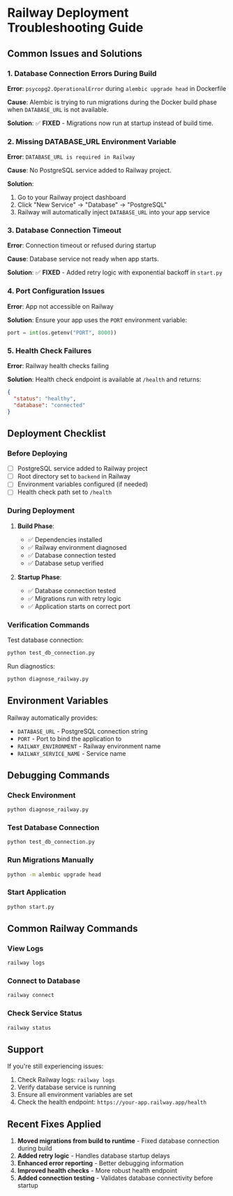 # Railway Deployment Troubleshooting Guide

## Common Issues and Solutions

### 1. Database Connection Errors During Build

**Error**: `psycopg2.OperationalError` during `alembic upgrade head` in Dockerfile

**Cause**: Alembic is trying to run migrations during the Docker build phase when `DATABASE_URL` is not available.

**Solution**: ✅ **FIXED** - Migrations now run at startup instead of build time.

### 2. Missing DATABASE_URL Environment Variable

**Error**: `DATABASE_URL is required in Railway`

**Cause**: No PostgreSQL service added to Railway project.

**Solution**:
1. Go to your Railway project dashboard
2. Click "New Service" → "Database" → "PostgreSQL"
3. Railway will automatically inject `DATABASE_URL` into your app service

### 3. Database Connection Timeout

**Error**: Connection timeout or refused during startup

**Cause**: Database service not ready when app starts.

**Solution**: ✅ **FIXED** - Added retry logic with exponential backoff in `start.py`

### 4. Port Configuration Issues

**Error**: App not accessible on Railway

**Solution**: Ensure your app uses the `PORT` environment variable:
```python
port = int(os.getenv("PORT", 8000))
```

### 5. Health Check Failures

**Error**: Railway health checks failing

**Solution**: Health check endpoint is available at `/health` and returns:
```json
{
  "status": "healthy",
  "database": "connected"
}
```

## Deployment Checklist

### Before Deploying

- [ ] PostgreSQL service added to Railway project
- [ ] Root directory set to `backend` in Railway
- [ ] Environment variables configured (if needed)
- [ ] Health check path set to `/health`

### During Deployment

1. **Build Phase**: 
   - ✅ Dependencies installed
   - ✅ Railway environment diagnosed
   - ✅ Database connection tested
   - ✅ Database setup verified

2. **Startup Phase**:
   - ✅ Database connection tested
   - ✅ Migrations run with retry logic
   - ✅ Application starts on correct port

### Verification Commands

Test database connection:
```bash
python test_db_connection.py
```

Run diagnostics:
```bash
python diagnose_railway.py
```

## Environment Variables

Railway automatically provides:
- `DATABASE_URL` - PostgreSQL connection string
- `PORT` - Port to bind the application to
- `RAILWAY_ENVIRONMENT` - Railway environment name
- `RAILWAY_SERVICE_NAME` - Service name

## Debugging Commands

### Check Environment
```bash
python diagnose_railway.py
```

### Test Database Connection
```bash
python test_db_connection.py
```

### Run Migrations Manually
```bash
python -m alembic upgrade head
```

### Start Application
```bash
python start.py
```

## Common Railway Commands

### View Logs
```bash
railway logs
```

### Connect to Database
```bash
railway connect
```

### Check Service Status
```bash
railway status
```

## Support

If you're still experiencing issues:

1. Check Railway logs: `railway logs`
2. Verify database service is running
3. Ensure all environment variables are set
4. Check the health endpoint: `https://your-app.railway.app/health`

## Recent Fixes Applied

1. **Moved migrations from build to runtime** - Fixed database connection during build
2. **Added retry logic** - Handles database startup delays
3. **Enhanced error reporting** - Better debugging information
4. **Improved health checks** - More robust health endpoint
5. **Added connection testing** - Validates database connectivity before startup
